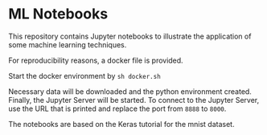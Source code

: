 # ML Notebooks

This repository contains Jupyter notebooks to illustrate the application of some machine learning techniques. 

For reproducibility reasons, a docker file is provided.

Start the docker environment by
`sh docker.sh`

Necessary data will be downloaded and the python environment created. Finally, the Jupyter Server will be started. 
To connect to the Jupyter Server, use the URL that is printed and replace the port from `8888` to `8000`.

The notebooks are based on the Keras tutorial for the mnist dataset.